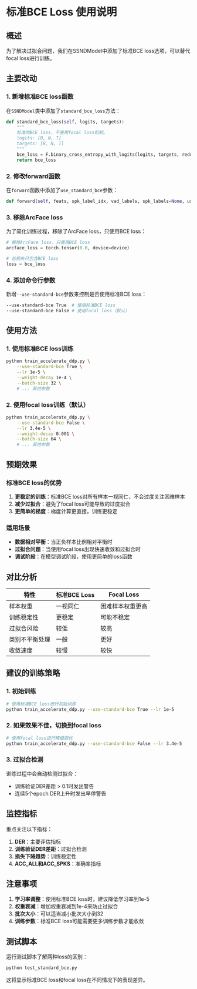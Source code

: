 # 标准BCE Loss 使用说明

## 概述

为了解决过拟合问题，我们在SSNDModel中添加了标准BCE loss选项，可以替代focal loss进行训练。

## 主要改动

### 1. 新增标准BCE loss函数

在`SSNDModel`类中添加了`standard_bce_loss`方法：

```python
def standard_bce_loss(self, logits, targets):
    """
    标准的BCE loss，不使用focal loss机制。
    logits: [B, N, T]
    targets: [B, N, T]
    """
    bce_loss = F.binary_cross_entropy_with_logits(logits, targets, reduction='none')
    return bce_loss
```

### 2. 修改forward函数

在`forward`函数中添加了`use_standard_bce`参数：

```python
def forward(self, feats, spk_label_idx, vad_labels, spk_labels=None, use_standard_bce=False):
```

### 3. 移除ArcFace loss

为了简化训练过程，移除了ArcFace loss，只使用BCE loss：

```python
# 移除ArcFace loss，只使用BCE loss
arcface_loss = torch.tensor(0.0, device=device)

# 总损失只包含BCE loss
loss = bce_loss
```

### 4. 添加命令行参数

新增`--use-standard-bce`参数来控制是否使用标准BCE loss：

```bash
--use-standard-bce True  # 使用标准BCE loss
--use-standard-bce False # 使用focal loss（默认）
```

## 使用方法

### 1. 使用标准BCE loss训练

```bash
python train_accelerate_ddp.py \
    --use-standard-bce True \
    --lr 1e-5 \
    --weight-decay 1e-4 \
    --batch-size 32 \
    # ... 其他参数
```

### 2. 使用focal loss训练（默认）

```bash
python train_accelerate_ddp.py \
    --use-standard-bce False \
    --lr 3.4e-5 \
    --weight-decay 0.001 \
    --batch-size 64 \
    # ... 其他参数
```

## 预期效果

### 标准BCE loss的优势

1. **更稳定的训练**：标准BCE loss对所有样本一视同仁，不会过度关注困难样本
2. **减少过拟合**：避免了focal loss可能导致的过度拟合
3. **更简单的梯度**：梯度计算更直接，训练更稳定

### 适用场景

- **数据相对平衡**：当正负样本比例相对平衡时
- **过拟合问题**：当使用focal loss出现快速收敛和过拟合时
- **调试阶段**：在模型调试阶段，使用更简单的loss函数

## 对比分析

| 特性 | 标准BCE Loss | Focal Loss |
|------|-------------|------------|
| 样本权重 | 一视同仁 | 困难样本权重更高 |
| 训练稳定性 | 更稳定 | 可能不稳定 |
| 过拟合风险 | 较低 | 较高 |
| 类别不平衡处理 | 一般 | 更好 |
| 收敛速度 | 较慢 | 较快 |

## 建议的训练策略

### 1. 初始训练
```bash
# 使用标准BCE loss进行初始训练
python train_accelerate_ddp.py --use-standard-bce True --lr 1e-5
```

### 2. 如果效果不佳，切换到focal loss
```bash
# 使用focal loss进行精细调优
python train_accelerate_ddp.py --use-standard-bce False --lr 3.4e-5
```

### 3. 过拟合检测
训练过程中会自动检测过拟合：
- 训练验证DER差距 > 0.1时发出警告
- 连续5个epoch DER上升时发出早停警告

## 监控指标

重点关注以下指标：

1. **DER**：主要评估指标
2. **训练验证DER差距**：过拟合检测
3. **损失下降趋势**：训练稳定性
4. **ACC_ALL和ACC_SPKS**：准确率指标

## 注意事项

1. **学习率调整**：使用标准BCE loss时，建议降低学习率到1e-5
2. **权重衰减**：增加权重衰减到1e-4来防止过拟合
3. **批次大小**：可以适当减小批次大小到32
4. **训练步数**：标准BCE loss可能需要更多训练步数才能收敛

## 测试脚本

运行测试脚本了解两种loss的区别：

```bash
python test_standard_bce.py
```

这将显示标准BCE loss和focal loss在不同情况下的表现差异。 